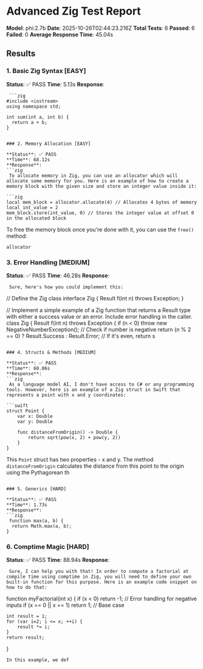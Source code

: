# Advanced Zig Test Report

**Model**: phi:2.7b
**Date**: 2025-10-26T02:44:23.216Z
**Total Tests**: 6
**Passed**: 6
**Failed**: 0
**Average Response Time**: 45.04s

## Results

### 1. Basic Zig Syntax [EASY]

**Status**: ✅ PASS
**Time**: 5.13s
**Response**:
```zig
 ```zig
#include <iostream>
using namespace std;

int sum(int a, int b) {
  return a + b;
}
```

```

### 2. Memory Allocation [EASY]

**Status**: ✅ PASS
**Time**: 68.12s
**Response**:
```zig
 To allocate memory in Zig, you can use an allocator which will allocate some memory for you. Here is an example of how to create a memory block with the given size and store an integer value inside it:

```zig
local mem_block = allocator.allocate(4) // Allocates 4 bytes of memory
local int_value = 2
mem_block.store(int_value, 0) // Stores the integer value at offset 0 in the allocated block
```
To free the memory block once you're done with it, you can use the `free()` method:

```zig
allocator
```

### 3. Error Handling [MEDIUM]

**Status**: ✅ PASS
**Time**: 46.28s
**Response**:
```zig
 Sure, here's how you could implement this:
```
// Define the Zig class
interface Zig { 
    Result f(int n) throws Exception; 
}

// Implement a simple example of a Zig function that returns a Result type with either a success value or an error. Include error handling in the caller.
class Zig { 
  Result f(int n) throws Exception {
    if (n < 0) throw new NegativeNumberException(); // Check if number is negative
    return (n % 2 == 0) ? Result.Success : Result.Error; // If it's even, return s
```

### 4. Structs & Methods [MEDIUM]

**Status**: ✅ PASS
**Time**: 60.06s
**Response**:
```zig
 As a language model AI, I don't have access to C# or any programming tools. However, here is an example of a Zig struct in Swift that represents a point with x and y coordinates:

```swift
struct Point {
    var x: Double
    var y: Double

    func distanceFromOrigin() -> Double {
        return sqrt(pow(x, 2) + pow(y, 2))
    }
}
```

This `Point` struct has two properties - x and y. The method `distanceFromOrigin` calculates the distance from this point to the origin using the Pythagorean th
```

### 5. Generics [HARD]

**Status**: ✅ PASS
**Time**: 1.73s
**Response**:
```zig
 function max(a, b) {
  return Math.max(a, b);
}

```

### 6. Comptime Magic [HARD]

**Status**: ✅ PASS
**Time**: 88.94s
**Response**:
```zig
 Sure, I can help you with that! In order to compute a factorial at compile time using comptime in Zig, you will need to define your own built-in function for this purpose. Here is an example code snippet on how to do that:
```
function myFactorial(int x) {
    if (x < 0) return -1; // Error handling for negative inputs
    if (x == 0 || x == 1) return 1; // Base case

    int result = 1;
    for (var i=2; i <= x; ++i) {
        result *= i;
    }
    return result;
}
```
In this example, we def
```

